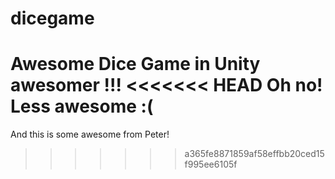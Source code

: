 dicegame
========

Awesome Dice Game in Unity
awesomer !!!
<<<<<<< HEAD
Oh no! Less awesome :(
=======

And this is some awesome from Peter!
>>>>>>> a365fe8871859af58effbb20ced15f995ee6105f
